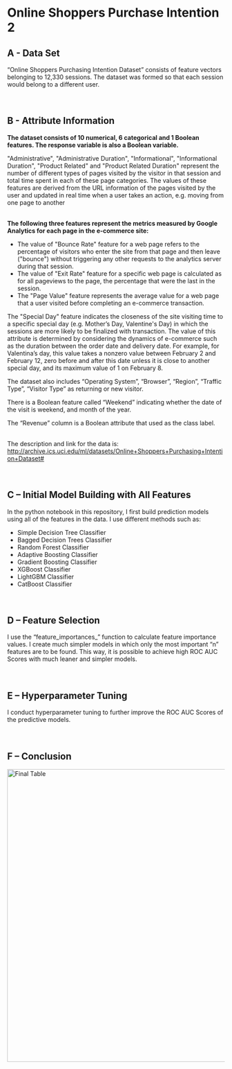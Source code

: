 # Online Shoppers Purchase Intention 2
## A - Data Set

“Online Shoppers Purchasing Intention Dataset” consists of feature vectors belonging to 12,330 sessions.
The dataset was formed so that each session would belong to a different user.<br><br><br>


## B - Attribute Information

**The dataset consists of 10 numerical, 6 categorical and 1 Boolean features. The response variable is also a Boolean variable.**

"Administrative", "Administrative Duration", "Informational", "Informational Duration", "Product Related" and "Product Related Duration" represent the number of different types of pages visited by the visitor in that session and total time spent in each of these page categories. The values of these features are derived from the URL information of the pages visited by the user and updated in real time when a user takes an action, e.g. moving from one page to another<br><br>

**The following three features represent the metrics measured by Google Analytics for each page in the e-commerce site:**

- The value of "Bounce Rate" feature for a web page refers to the percentage of visitors who enter the site from that page and then leave ("bounce") without triggering any other requests to the analytics server during that session.
- The value of "Exit Rate" feature for a specific web page is calculated as for all pageviews to the page, the percentage that were the last in the session.
- The "Page Value" feature represents the average value for a web page that a user visited before completing an e-commerce transaction.

The "Special Day" feature indicates the closeness of the site visiting time to a specific special day (e.g. Mother’s Day, Valentine's Day) in which the sessions are more likely to be finalized with transaction. The value of this attribute is determined by considering the dynamics of e-commerce such as the duration between the order date and delivery date. For example, for Valentina’s day, this value takes a nonzero value between February 2 and February 12, zero before and after this date unless it is close to another special day, and its maximum value of 1 on February 8.

The dataset also includes “Operating System”, “Browser”, “Region”, “Traffic Type”, “Visitor Type” as returning or new visitor. 

There is a Boolean feature called “Weekend” indicating whether the date of the visit is weekend, and month of the year.

The “Revenue” column is a Boolean attribute that used as the class label.<br><br>

The description and link for the data is: http://archive.ics.uci.edu/ml/datasets/Online+Shoppers+Purchasing+Intention+Dataset#<br><br><br>


## C – Initial Model Building with All Features
In the python notebook in this repository, I first build prediction models using all of the features in the data. I use different methods such as:

- Simple Decision Tree Classifier
- Bagged Decision Trees Classifier
- Random Forest Classifier
- Adaptive Boosting Classifier
- Gradient Boosting Classifier
- XGBoost Classifier
- LightGBM Classifier
- CatBoost Classifier<br><br><br>

## D – Feature Selection
I use the “feature_importances_” function to calculate feature importance values. I create much simpler models in which only the most important “n” features are to be found. This way, it is possible to achieve high ROC AUC Scores with much leaner and simpler models.<br><br><br>


## E – Hyperparameter Tuning
I conduct hyperparameter tuning to further improve the ROC AUC Scores of the predictive models.<br><br><br>


## F – Conclusion
<img width="676" alt="Final Table" src="https://user-images.githubusercontent.com/75792293/102025046-7911b080-3da6-11eb-9d38-45ec3271571c.png">

